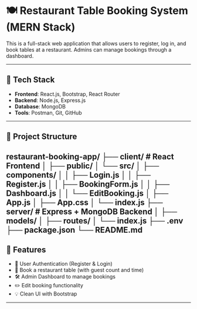 # 🍽️ Restaurant Table Booking System (MERN Stack)

This is a full-stack web application that allows users to register, log in, and book tables at a restaurant. Admins can manage bookings through a dashboard.

---

## 🚀 Tech Stack

- **Frontend**: React.js, Bootstrap, React Router
- **Backend**: Node.js, Express.js
- **Database**: MongoDB
- **Tools**: Postman, Git, GitHub

---

## 📁 Project Structure

restaurant-booking-app/
├── client/ # React Frontend
│ ├── public/
│ └── src/
│ ├── components/
│ │ ├── Login.js
│ │ ├── Register.js
│ │ ├── BookingForm.js
│ │ ├── Dashboard.js
│ │ └── EditBooking.js
│ ├── App.js
│ ├── App.css
│ └── index.js
├── server/ # Express + MongoDB Backend
│ ├── models/
│ ├── routes/
│ └── index.js
├── .env
├── package.json
└── README.md
---

## 🌟 Features

- 🔐 User Authentication (Register & Login)
- 📆 Book a restaurant table (with guest count and time)
- 🛠️ Admin Dashboard to manage bookings
- ✏️ Edit booking functionality
- 💡 Clean UI with Bootstrap

---


